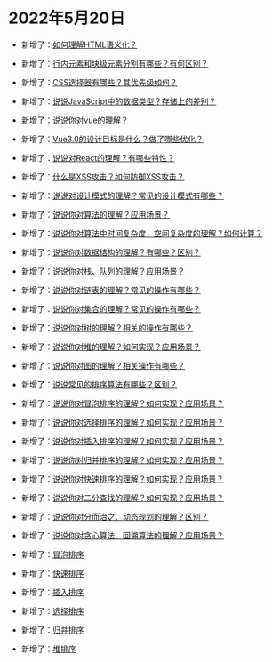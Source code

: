 # 2022年5月20日

- 新增了：[如何理解HTML语义化？](/front-end/html/semantization.md)
- 新增了：[行内元素和块级元素分别有哪些？有何区别？](/front-end/html/element_type.md)
- 新增了：[CSS选择器有哪些？其优先级如何？](/front-end/css/selector.md)
- 新增了：[说说JavaScript中的数据类型？存储上的差别？](/front-end/javascript/date_type.md)
- 新增了：[说说你对vue的理解？](/front-end/vue2/vue.md)
- 新增了：[Vue3.0的设计目标是什么？做了哪些优化？](/front-end/vue3/goal.md)
- 新增了：[说说对React的理解？有哪些特性？](/front-end/react/react.md)
- 新增了：[什么是XSS攻击？如何防御XSS攻击？](/front-end/browser/xss.md)
- 新增了：[说说对设计模式的理解？常见的设计模式有哪些？](/front-end/design/design.md)

- 新增了：[说说你对算法的理解？应用场景？](/data-structure-algorithm/basic/algorithm.md)
- 新增了：[说说你对算法中时间复杂度，空间复杂度的理解？如何计算？](/data-structure-algorithm/basic/time_space.md)
- 新增了：[说说你对数据结构的理解？有哪些？区别？](/data-structure-algorithm/basic/structure.md)
- 新增了：[说说你对栈、队列的理解？应用场景？](/data-structure-algorithm/basic/stack_queue.md)
- 新增了：[说说你对链表的理解？常见的操作有哪些？](/data-structure-algorithm/basic/linked_list.md)
- 新增了：[说说你对集合的理解？常见的操作有哪些？](/data-structure-algorithm/basic/set.md)
- 新增了：[说说你对树的理解？相关的操作有哪些？](/data-structure-algorithm/basic/tree.md)
- 新增了：[说说你对堆的理解？如何实现？应用场景？](/data-structure-algorithm/basic/heap.md)
- 新增了：[说说你对图的理解？相关操作有哪些？](/data-structure-algorithm/basic/graph.md)
- 新增了：[说说常见的排序算法有哪些？区别？](/data-structure-algorithm/basic/sort.md)
- 新增了：[说说你对冒泡排序的理解？如何实现？应用场景？](/data-structure-algorithm/basic/bubble_sort.md)
- 新增了：[说说你对选择排序的理解？如何实现？应用场景？](/data-structure-algorithm/basic/selection_sort.md)
- 新增了：[说说你对插入排序的理解？如何实现？应用场景？](/data-structure-algorithm/basic/insertion_sort.md)
- 新增了：[说说你对归并排序的理解？如何实现？应用场景？](/data-structure-algorithm/basic/merge_sort.md)
- 新增了：[说说你对快速排序的理解？如何实现？应用场景？](/data-structure-algorithm/basic/quick_sort.md)
- 新增了：[说说你对二分查找的理解？如何实现？应用场景？](/data-structure-algorithm/basic/binary_search.md)
- 新增了：[说说你对分而治之、动态规划的理解？区别？](/data-structure-algorithm/basic/design1.md)
- 新增了：[说说你对贪心算法、回溯算法的理解？应用场景？](/data-structure-algorithm/basic/design2.md)

- 新增了：[冒泡排序](/data-structure-algorithm/sort/bubble_sort.md)
- 新增了：[快速排序](/data-structure-algorithm/sort/quick_sort.md)
- 新增了：[插入排序](/data-structure-algorithm/sort/insertion_sort.md)
- 新增了：[选择排序](/data-structure-algorithm/sort/selection_sort.md)
- 新增了：[归并排序](/data-structure-algorithm/sort/merge_sort.md)
- 新增了：[堆排序](/data-structure-algorithm/sort/heap_sort.md)